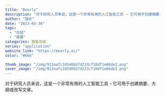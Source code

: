 ```yaml
---
title: "Bearly"
description: "对于研究人员来说，这是一个非常有用的人工智能工具 – 它可用于创建摘要、大纲或改写文章。 "
author: "瑞东"
date: "2023-03-30"
tags:
  - "总结"
  - "摘要"
categories: 智能总结
series: "application"
website_link: "https://bearly.ai/"
color: "#666"

thumb_image: "/img/913aafc2d540b57d233cf10df1e66de2.png"
cover_image: "/img/913aafc2d540b57d233cf10df1e66de2.png"
---
```


对于研究人员来说，这是一个非常有用的人工智能工具 – 它可用于创建摘要、大纲或改写文章。 